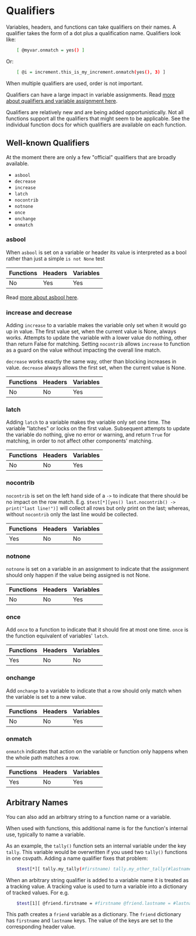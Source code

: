 
# Qualifiers

Variables, headers, and functions can take qualifiers on their names. A qualifier takes the form of a dot plus a qualification name. Qualifiers look like:

```bash
    [ @myvar.onmatch = yes() ]
```

Or:

```bash
    [ @i = increment.this_is_my_increment.onmatch(yes(), 3) ]
```

When multiple qualifiers are used, order is not important.

Qualifiers can have a large impact in variable assignments. Read  <a href='https://github.com/dk107dk/csvpath/blob/main/docs/assignment.md'>more about qualifiers and variable assignment here</a>.

Qualifiers are relatively new and are being added opportunistically. Not all functions support all the qualifiers that might seem to be applicable. See the individual function docs for which qualifiers are available on each function.


## Well-known Qualifiers
At the moment there are only a few "official" qualifiers that are broadly available.

- `asbool`
- `decrease`
- `increase`
- `latch`
- `nocontrib`
- `notnone`
- `once`
- `onchange`
- `onmatch`

### asbool
When `asbool` is set on a variable or header its value is interpreted as a bool rather than just a simple `is not None` test

|Functions | Headers | Variables |
|----------|---------|-----------|
| No       | Yes     | Yes       |

Read <a href='https://github.com/dk107dk/csvpath/blob/main/docs/asbool.md'>more about asbool here</a>.

### increase and decrease
Adding `increase` to a variable makes the variable only set when it would go up in value. The first value set, when the current value is None, always works. Attempts to update the variable with a lower value do nothing, other than return False for matching. Setting `nocontrib` allows `increase` to function as a guard on the value without impacting the overall line match.

`decrease` works exactly the same way, other than blocking increases in value. `decrease` always allows the first set, when the current value is None.

|Functions | Headers | Variables |
|----------|---------|-----------|
| No       | No      | Yes       |


### latch
Adding `latch` to a variable makes the variable only set one time. The variable "latches" or locks on the first value. Subsequent attempts to update the variable do nothing, give no error or warning, and return `True` for matching, in order to not affect other components' matching.

|Functions | Headers | Variables |
|----------|---------|-----------|
| No       | No      | Yes       |

### nocontrib
`nocontrib` is set on the left hand side of a `->` to indicate that there should be no impact on the row match. E.g. `$test[*][yes() last.nocontrib() -> print("last line!")]` will collect all rows but only print on the last; whereas, without `nocontrib` only the last line would be collected.

|Functions | Headers | Variables |
|----------|---------|-----------|
| Yes      | No      | No        |

### notnone
`notnone` is set on a variable in an assignment to indicate that the assignment should only happen if the value being assigned is not None.

|Functions | Headers | Variables |
|----------|---------|-----------|
| No       | No      | Yes       |

### once
Add `once` to a function to indicate that it should fire at most one time. `once` is the function equivalent of variables' `latch`.

|Functions | Headers | Variables |
|----------|---------|-----------|
| Yes      | No      | No        |


### onchange
Add `onchange` to a variable to indicate that a row should only match when the variable is set to a new value.

|Functions | Headers | Variables |
|----------|---------|-----------|
| No       | No      | Yes       |

### onmatch
`onmatch` indicates that action on the variable or function only happens when the whole path matches a row.

|Functions | Headers | Variables |
|----------|---------|-----------|
| Yes      | No      | Yes       |

## Arbitrary Names
You can also add an arbitrary string to a function name or a variable.

When used with functions, this additional name is for the function's internal use, typically to name a variable.

As an example, the `tally()` function sets an internal variable under the key `tally`. This variable would be overwritten if you used two `tally()` functions in one csvpath. Adding a name qualifier fixes that problem:

```bash
    $test[*][ tally.my_tally(#firstname) tally.my_other_tally(#lastname)]
```

When an arbitrary string qualifier is added to a variable name it is treated as a tracking value. A tracking value is used to turn a variable into a dictionary of tracked values. For e.g.

```bash
    $test[1][ @friend.firstname = #firstname @friend.lastname = #lastname ]
```

This path creates a `friend` variable as a dictionary. The `friend` dictionary has `firstname` and `lastname` keys. The value of the keys are set to the corresponding header value.



